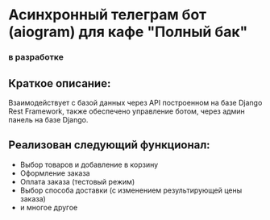 # Асинхронный телеграм бот (aiogram) для кафе "Полный бак"

### в разработке

## Краткое описание:
Взаимодействует с базой данных через API построенном на базе Django Rest Framework, также обеспечено управление ботом, через админ панель на базе Django.
## Реализован следующий функционал:
* Выбор товаров и добавление в корзину
* Оформление заказа
* Оплата заказа (тестовый режим)
* Выбор способа доставки (с изменением результирующей цены заказа)
* и многое другое
